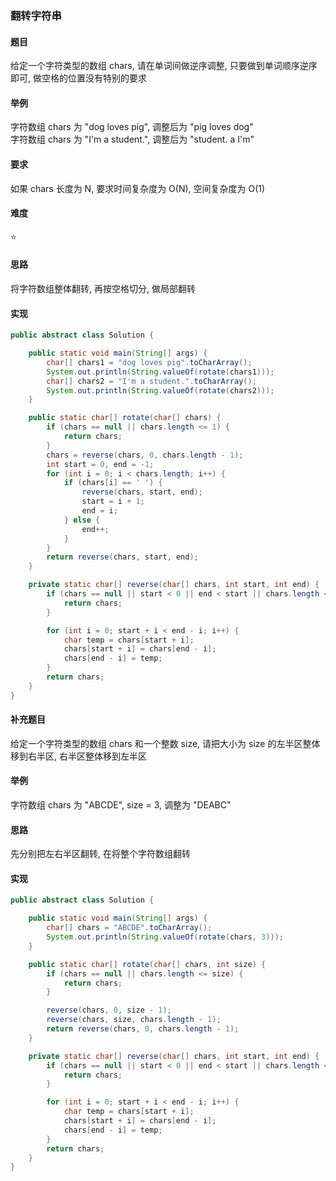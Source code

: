 ### 翻转字符串

#### 题目
给定一个字符类型的数组 chars, 请在单词间做逆序调整, 只要做到单词顺序逆序即可, 做空格的位置没有特别的要求

#### 举例
字符数组 chars 为 "dog loves pig", 调整后为 "pig loves dog"  
字符数组 chars 为 "I'm a student.", 调整后为 "student. a I'm"

#### 要求
如果 chars 长度为 N, 要求时间复杂度为 O(N), 空间复杂度为 O(1)

#### 难度
:star:  

#### 思路
将字符数组整体翻转, 再按空格切分, 做局部翻转

#### 实现
```Java
public abstract class Solution {

    public static void main(String[] args) {
        char[] chars1 = "dog loves pig".toCharArray();
        System.out.println(String.valueOf(rotate(chars1)));
        char[] chars2 = "I'm a student.".toCharArray();
        System.out.println(String.valueOf(rotate(chars2)));
    }

    public static char[] rotate(char[] chars) {
        if (chars == null || chars.length <= 1) {
            return chars;
        }
        chars = reverse(chars, 0, chars.length - 1);
        int start = 0, end = -1;
        for (int i = 0; i < chars.length; i++) {
            if (chars[i] == ' ') {
                reverse(chars, start, end);
                start = i + 1;
                end = i;
            } else {
                end++;
            }
        }
        return reverse(chars, start, end);
    }

    private static char[] reverse(char[] chars, int start, int end) {
        if (chars == null || start < 0 || end < start || chars.length < end) {
            return chars;
        }

        for (int i = 0; start + i < end - i; i++) {
            char temp = chars[start + i];
            chars[start + i] = chars[end - i];
            chars[end - i] = temp;
        }
        return chars;
    }
}
```

#### 补充题目
给定一个字符类型的数组 chars 和一个整数 size, 请把大小为 size 的左半区整体移到右半区, 右半区整体移到左半区

#### 举例
字符数组 chars 为 "ABCDE", size = 3, 调整为 "DEABC"

#### 思路
先分别把左右半区翻转, 在将整个字符数组翻转

#### 实现
```Java
public abstract class Solution {

    public static void main(String[] args) {
        char[] chars = "ABCDE".toCharArray();
        System.out.println(String.valueOf(rotate(chars, 3)));
    }

    public static char[] rotate(char[] chars, int size) {
        if (chars == null || chars.length <= size) {
            return chars;
        }

        reverse(chars, 0, size - 1);
        reverse(chars, size, chars.length - 1);
        return reverse(chars, 0, chars.length - 1);
    }

    private static char[] reverse(char[] chars, int start, int end) {
        if (chars == null || start < 0 || end < start || chars.length < end) {
            return chars;
        }

        for (int i = 0; start + i < end - i; i++) {
            char temp = chars[start + i];
            chars[start + i] = chars[end - i];
            chars[end - i] = temp;
        }
        return chars;
    }
}
```

